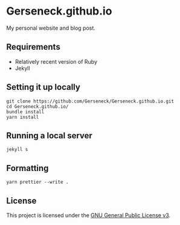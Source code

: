 # Gerseneck.github.io

My personal website and blog post.

## Requirements

- Relatively recent version of Ruby
- Jekyll

## Setting it up locally

```
git clone https://github.com/Gerseneck/Gerseneck.github.io.git
cd Gerseneck.github.io/
bundle install
yarn install
```

## Running a local server

```
jekyll s
```

## Formatting

```
yarn prettier --write .
```

## License

This project is licensed under the [GNU General Public License v3](LICENSE).
